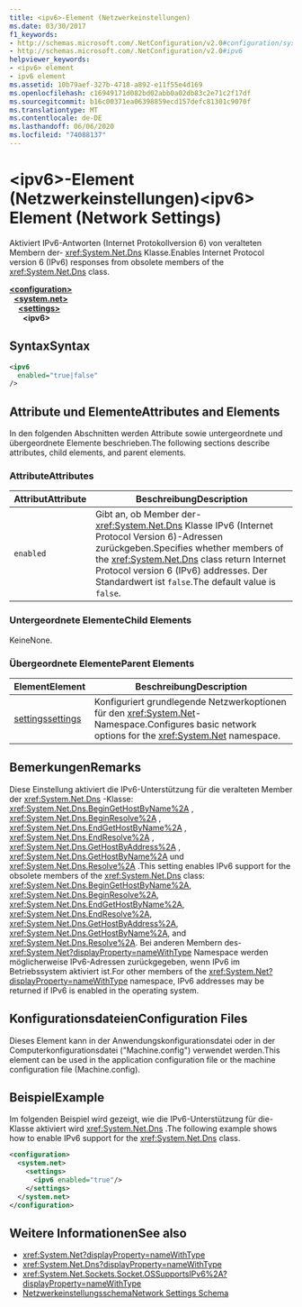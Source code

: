 ```yaml
---
title: <ipv6>-Element (Netzwerkeinstellungen)
ms.date: 03/30/2017
f1_keywords:
- http://schemas.microsoft.com/.NetConfiguration/v2.0#configuration/system.net/settings/ipv6
- http://schemas.microsoft.com/.NetConfiguration/v2.0#ipv6
helpviewer_keywords:
- <ipv6> element
- ipv6 element
ms.assetid: 10b79aef-327b-4718-a892-e11f55e4d169
ms.openlocfilehash: c16949171d082bd02abb0a02db83c2e71c2f17df
ms.sourcegitcommit: b16c00371ea06398859ecd157defc81301c9070f
ms.translationtype: MT
ms.contentlocale: de-DE
ms.lasthandoff: 06/06/2020
ms.locfileid: "74088137"
---
```

# <a name="ipv6-element-network-settings"></a><span data-ttu-id="9750a-102">\<ipv6>-Element (Netzwerkeinstellungen)</span><span class="sxs-lookup"><span data-stu-id="9750a-102">\<ipv6> Element (Network Settings)</span></span>
<span data-ttu-id="9750a-103">Aktiviert IPv6-Antworten (Internet Protokollversion 6) von veralteten Membern der- <xref:System.Net.Dns> Klasse.</span><span class="sxs-lookup"><span data-stu-id="9750a-103">Enables Internet Protocol version 6 (IPv6) responses from obsolete members of the <xref:System.Net.Dns> class.</span></span>  

[**\<configuration>**](../configuration-element.md)\
&nbsp;&nbsp;[**\<system.net>**](system-net-element-network-settings.md)\
&nbsp;&nbsp;&nbsp;&nbsp;[**\<settings>**](settings-element-network-settings.md)\
&nbsp;&nbsp;&nbsp;&nbsp;&nbsp;&nbsp;**\<ipv6>**

## <a name="syntax"></a><span data-ttu-id="9750a-104">Syntax</span><span class="sxs-lookup"><span data-stu-id="9750a-104">Syntax</span></span>  
  
```xml  
<ipv6  
  enabled="true|false"  
/>  
```  
  
## <a name="attributes-and-elements"></a><span data-ttu-id="9750a-105">Attribute und Elemente</span><span class="sxs-lookup"><span data-stu-id="9750a-105">Attributes and Elements</span></span>  
 <span data-ttu-id="9750a-106">In den folgenden Abschnitten werden Attribute sowie untergeordnete und übergeordnete Elemente beschrieben.</span><span class="sxs-lookup"><span data-stu-id="9750a-106">The following sections describe attributes, child elements, and parent elements.</span></span>  
  
### <a name="attributes"></a><span data-ttu-id="9750a-107">Attribute</span><span class="sxs-lookup"><span data-stu-id="9750a-107">Attributes</span></span>  
  
|<span data-ttu-id="9750a-108">**Attribut**</span><span class="sxs-lookup"><span data-stu-id="9750a-108">**Attribute**</span></span>|<span data-ttu-id="9750a-109">**Beschreibung**</span><span class="sxs-lookup"><span data-stu-id="9750a-109">**Description**</span></span>|  
|-------------------|---------------------|  
|`enabled`|<span data-ttu-id="9750a-110">Gibt an, ob Member der- <xref:System.Net.Dns> Klasse IPv6 (Internet Protocol Version 6)-Adressen zurückgeben.</span><span class="sxs-lookup"><span data-stu-id="9750a-110">Specifies whether members of the <xref:System.Net.Dns> class return Internet Protocol version 6 (IPv6) addresses.</span></span> <span data-ttu-id="9750a-111">Der Standardwert ist `false`.</span><span class="sxs-lookup"><span data-stu-id="9750a-111">The default value is `false`.</span></span>|  
  
### <a name="child-elements"></a><span data-ttu-id="9750a-112">Untergeordnete Elemente</span><span class="sxs-lookup"><span data-stu-id="9750a-112">Child Elements</span></span>  
 <span data-ttu-id="9750a-113">Keine</span><span class="sxs-lookup"><span data-stu-id="9750a-113">None.</span></span>  
  
### <a name="parent-elements"></a><span data-ttu-id="9750a-114">Übergeordnete Elemente</span><span class="sxs-lookup"><span data-stu-id="9750a-114">Parent Elements</span></span>  
  
|<span data-ttu-id="9750a-115">**Element**</span><span class="sxs-lookup"><span data-stu-id="9750a-115">**Element**</span></span>|<span data-ttu-id="9750a-116">**Beschreibung**</span><span class="sxs-lookup"><span data-stu-id="9750a-116">**Description**</span></span>|  
|-----------------|---------------------|  
|[<span data-ttu-id="9750a-117">settings</span><span class="sxs-lookup"><span data-stu-id="9750a-117">settings</span></span>](settings-element-network-settings.md)|<span data-ttu-id="9750a-118">Konfiguriert grundlegende Netzwerkoptionen für den <xref:System.Net>-Namespace.</span><span class="sxs-lookup"><span data-stu-id="9750a-118">Configures basic network options for the <xref:System.Net> namespace.</span></span>|  
  
## <a name="remarks"></a><span data-ttu-id="9750a-119">Bemerkungen</span><span class="sxs-lookup"><span data-stu-id="9750a-119">Remarks</span></span>  
 <span data-ttu-id="9750a-120">Diese Einstellung aktiviert die IPv6-Unterstützung für die veralteten Member der <xref:System.Net.Dns> -Klasse: <xref:System.Net.Dns.BeginGetHostByName%2A> , <xref:System.Net.Dns.BeginResolve%2A> , <xref:System.Net.Dns.EndGetHostByName%2A> , <xref:System.Net.Dns.EndResolve%2A> , <xref:System.Net.Dns.GetHostByAddress%2A> , <xref:System.Net.Dns.GetHostByName%2A> und <xref:System.Net.Dns.Resolve%2A> .</span><span class="sxs-lookup"><span data-stu-id="9750a-120">This setting enables IPv6 support for the obsolete members of the <xref:System.Net.Dns> class: <xref:System.Net.Dns.BeginGetHostByName%2A>, <xref:System.Net.Dns.BeginResolve%2A>, <xref:System.Net.Dns.EndGetHostByName%2A>, <xref:System.Net.Dns.EndResolve%2A>, <xref:System.Net.Dns.GetHostByAddress%2A>, <xref:System.Net.Dns.GetHostByName%2A>, and <xref:System.Net.Dns.Resolve%2A>.</span></span> <span data-ttu-id="9750a-121">Bei anderen Membern des- <xref:System.Net?displayProperty=nameWithType> Namespace werden möglicherweise IPv6-Adressen zurückgegeben, wenn IPv6 im Betriebssystem aktiviert ist.</span><span class="sxs-lookup"><span data-stu-id="9750a-121">For other members of the <xref:System.Net?displayProperty=nameWithType> namespace, IPv6 addresses may be returned if IPv6 is enabled in the operating system.</span></span>  
  
## <a name="configuration-files"></a><span data-ttu-id="9750a-122">Konfigurationsdateien</span><span class="sxs-lookup"><span data-stu-id="9750a-122">Configuration Files</span></span>  
 <span data-ttu-id="9750a-123">Dieses Element kann in der Anwendungskonfigurationsdatei oder in der Computerkonfigurationsdatei ("Machine.config") verwendet werden.</span><span class="sxs-lookup"><span data-stu-id="9750a-123">This element can be used in the application configuration file or the machine configuration file (Machine.config).</span></span>  
  
## <a name="example"></a><span data-ttu-id="9750a-124">Beispiel</span><span class="sxs-lookup"><span data-stu-id="9750a-124">Example</span></span>  
 <span data-ttu-id="9750a-125">Im folgenden Beispiel wird gezeigt, wie die IPv6-Unterstützung für die-Klasse aktiviert wird <xref:System.Net.Dns> .</span><span class="sxs-lookup"><span data-stu-id="9750a-125">The following example shows how to enable IPv6 support for the <xref:System.Net.Dns> class.</span></span>  
  
```xml  
<configuration>  
  <system.net>  
    <settings>  
      <ipv6 enabled="true"/>  
    </settings>  
  </system.net>  
</configuration>  
```  
  
## <a name="see-also"></a><span data-ttu-id="9750a-126">Weitere Informationen</span><span class="sxs-lookup"><span data-stu-id="9750a-126">See also</span></span>

- <xref:System.Net?displayProperty=nameWithType>
- <xref:System.Net.Dns?displayProperty=nameWithType>
- <xref:System.Net.Sockets.Socket.OSSupportsIPv6%2A?displayProperty=nameWithType>
- [<span data-ttu-id="9750a-127">Netzwerkeinstellungsschema</span><span class="sxs-lookup"><span data-stu-id="9750a-127">Network Settings Schema</span></span>](index.md)
